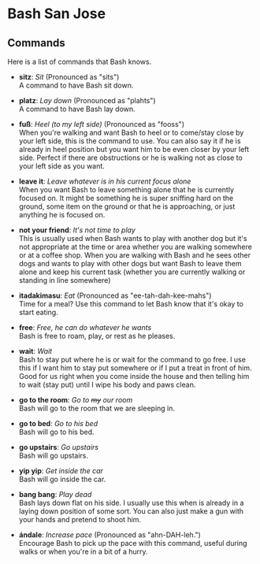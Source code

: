 # Bash San Jose

## Commands

Here is a list of commands that Bash knows. 

- **sitz**: *Sit* (Pronounced as "sits")  
  A command to have Bash sit down.

- **platz**: *Lay down* (Pronounced as "plahts")  
  A command to have Bash lay down. 

- **fuß**: *Heel (to my left side)* (Pronounced as "fooss")  
  When you're walking and want Bash to heel or to come/stay close by your left side, this is the command to use. You can also say it if he is already in heel position but you want him to be even closer by your left side. Perfect if there are obstructions or he is walking not as close to your left side as you want.

- **leave it**: *Leave whatever is in his current focus alone*  
  When you want Bash to leave something alone that he is currently focused on. It might be something he is super sniffing hard on the ground, some item on the ground or that he is approaching, or just anything he is focused on.

- **not your friend**: *It's not time to play*  
  This is usually used when Bash wants to play with another dog but it's not appropriate at the time or area whether you are walking somewhere or at a coffee shop. When you are walking with Bash and he sees other dogs and wants to play with other dogs but want Bash to leave them alone and keep his current task (whether you are currently walking or standing in line somewhere)

- **itadakimasu**: *Eat* (Pronounced as "ee-tah-dah-kee-mahs")  
  Time for a meal? Use this command to let Bash know that it's okay to start eating. 

- **free**: *Free, he can do whatever he wants*   
  Bash is free to roam, play, or rest as he pleases. 

- **wait**: *Wait*   
  Bash to stay put where he is or wait for the command to go free. I use this if I want him to stay put somewhere or if I put a treat in front of him. Good for us right when you come inside the house and then telling him to wait (stay put) until I wipe his body and paws clean. 

- **go to the room**: *Go to ~~my~~ our room*  
  Bash will go to the room that we are sleeping in.

- **go to bed**: *Go to his bed*  
  Bash will go to his bed.

- **go upstairs**: *Go upstairs*  
  Bash will go upstairs.

- **yip yip**: *Get inside the car*  
  Bash will go inside the car. 

- **bang bang**: *Play dead*  
  Bash lays down flat on his side. I usually use this when is already in a laying down position of some sort. You can also just make a gun with your hands and pretend to shoot him. 

- **ándale**: *Increase pace* (Pronounced as "ahn-DAH-leh.")  
  Encourage Bash to pick up the pace with this command, useful during walks or when you're in a bit of a hurry.
